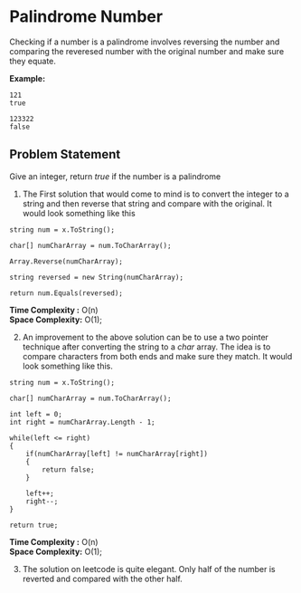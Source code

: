 # Palindrome Number

Checking if a number is a palindrome involves reversing the number and comparing the reveresed number with the original number and make sure they equate.

**Example:**<br/>
```
121
true

123322
false
```

## Problem Statement
Give an integer, return *true* if the number is a palindrome

1. The First solution that would come to mind is to convert the integer to a string and then reverse that string and compare with the original. It would look something like this
```
string num = x.ToString();

char[] numCharArray = num.ToCharArray();

Array.Reverse(numCharArray);

string reversed = new String(numCharArray);

return num.Equals(reversed);
```

**Time Complexity :** O(n)<br/>
**Space Complexity:** O(1);

2. An improvement to the above solution can be to use a two pointer technique after converting the string to a *char* array. The idea is to compare characters from both ends and make sure they match. It would look something like this.
```
string num = x.ToString();
        
char[] numCharArray = num.ToCharArray();

int left = 0;
int right = numCharArray.Length - 1;

while(left <= right)
{
    if(numCharArray[left] != numCharArray[right])
    {
        return false;
    }
    
    left++;
    right--;
}

return true;
```

**Time Complexity :** O(n)<br/>
**Space Complexity:** O(1);

3. The solution on leetcode is quite elegant. Only half of the number is reverted and compared with the other half.